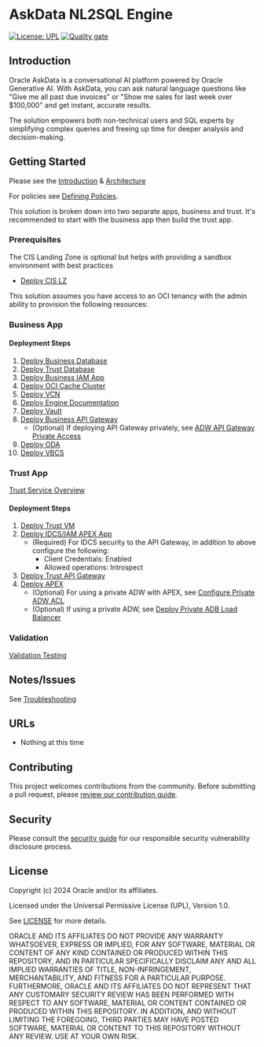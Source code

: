 # AskData NL2SQL Engine

[![License: UPL](https://img.shields.io/badge/license-UPL-green)](https://img.shields.io/badge/license-UPL-green) [![Quality gate](https://sonarcloud.io/api/project_badges/quality_gate?project=oracle-devrel_test)](https://sonarcloud.io/dashboard?id=oracle-devrel_test)

## Introduction

Oracle AskData is a conversational AI platform powered by Oracle Generative AI. With AskData, you can ask natural language questions like "Give me all past due invoices" or "Show me sales for last week over $100,000" and get instant, accurate results. 

The solution empowers both non-technical users and SQL experts by simplifying complex queries and freeing up time for deeper analysis and decision-making.

## Getting Started
Please see the [Introduction](deployment-docs/docs/deployment/introduction.md) & [Architecture](deployment-docs/docs/deployment/architecture.md) 

For policies see [Defining Policies](deployment-docs/docs/deployment/generic.md#dynamic-groups).

This solution is broken down into two separate apps, business and trust. It's recommended to start with the business app then build the trust app. 

### Prerequisites

The CIS Landing Zone is optional but helps with providing a sandbox environment with best practices

- [Deploy CIS LZ](deployment-docs/docs/deployment/landing_zone.md)

This solution assumes you have access to an OCI tenancy with the admin ability to provision the following resources: 

### Business App

#### Deployment Steps

1. [Deploy Business Database](deployment-docs/docs/deployment/database.md)
2. [Deploy Trust Database](deployment-docs/docs/deployment/database.md)
3. [Deploy Business IAM App](deployment-docs/docs/deployment/business_idcs.md)
4. [Deploy OCI Cache Cluster](https://docs.oracle.com/en-us/iaas/Content/ocicache/createcluster.htm#top)
5. [Deploy VCN](https://docs.oracle.com/en-us/iaas/Content/Network/Tasks/quickstartnetworking.htm#Virtual_Networking_Quickstart)
6. [Deploy Engine Documentation](deployment-docs/docs/deployment/nl2sql_engine.md)
7. [Deploy Vault](deployment-docs/docs/deployment/vault.md)
8. [Deploy Business API Gateway](deployment-docs/docs/deployment/business_api_gateway.md)
    - (Optional) If deploying API Gateway privately, see [ADW API Gateway Private Access](deployment-docs/docs/deployment/adw_private.md)
9. [Deploy ODA](deployment-docs/docs/deployment/oda.md)
10. [Deploy VBCS](deployment-docs/docs/deployment/VBCS.md)

### Trust App 

[Trust Service Overview](deployment-docs/docs/deployment/trust-service-overview.md)

#### Deployment Steps 

1. [Deploy Trust VM](deployment-docs/docs/deployment/trust-service.c.md)
2. [Deploy IDCS/IAM APEX App](https://docs.oracle.com/en/learn/apex-identitydomains-sso/index.html#task-3-create-a-new-web-credential-in-your-oracle-apex-workspace)
    - (Required) For IDCS security to the API Gateway, in addition to above configure the following: 
        - Client Credentials: Enabled
        - Allowed operations: Introspect
3. [Deploy Trust API Gateway](deployment-docs/docs/deployment/trust-api-gateway.md)
4. [Deploy APEX](deployment-docs/docs/deployment/apex-trust.md)
    - (Optional) For using a private ADW with APEX, see [Configure Private ADW ACL](deployment-docs/docs/deployment/apex-private-adw-lb.md)
    - (Optional) If using a private ADW, see [Deploy Private ADB Load Balancer](deployment-docs/docs/deployment/apex-private-adw-lb.md)

### Validation 

[Validation Testing](deployment-docs/docs/deployment/validation.md)

## Notes/Issues

See [Troubleshooting](deployment-docs/docs/deployment/troubleshooting.md)

## URLs
* Nothing at this time

## Contributing
<!-- If your project has specific contribution requirements, update the
    CONTRIBUTING.md file to ensure those requirements are clearly explained. -->

This project welcomes contributions from the community. Before submitting a pull
request, please [review our contribution guide](./CONTRIBUTING.md).

## Security

Please consult the [security guide](./SECURITY.md) for our responsible security
vulnerability disclosure process.

## License
Copyright (c) 2024 Oracle and/or its affiliates.

Licensed under the Universal Permissive License (UPL), Version 1.0.

See [LICENSE](LICENSE.txt) for more details.

ORACLE AND ITS AFFILIATES DO NOT PROVIDE ANY WARRANTY WHATSOEVER, EXPRESS OR IMPLIED, FOR ANY SOFTWARE, MATERIAL OR CONTENT OF ANY KIND CONTAINED OR PRODUCED WITHIN THIS REPOSITORY, AND IN PARTICULAR SPECIFICALLY DISCLAIM ANY AND ALL IMPLIED WARRANTIES OF TITLE, NON-INFRINGEMENT, MERCHANTABILITY, AND FITNESS FOR A PARTICULAR PURPOSE.  FURTHERMORE, ORACLE AND ITS AFFILIATES DO NOT REPRESENT THAT ANY CUSTOMARY SECURITY REVIEW HAS BEEN PERFORMED WITH RESPECT TO ANY SOFTWARE, MATERIAL OR CONTENT CONTAINED OR PRODUCED WITHIN THIS REPOSITORY. IN ADDITION, AND WITHOUT LIMITING THE FOREGOING, THIRD PARTIES MAY HAVE POSTED SOFTWARE, MATERIAL OR CONTENT TO THIS REPOSITORY WITHOUT ANY REVIEW. USE AT YOUR OWN RISK. 
